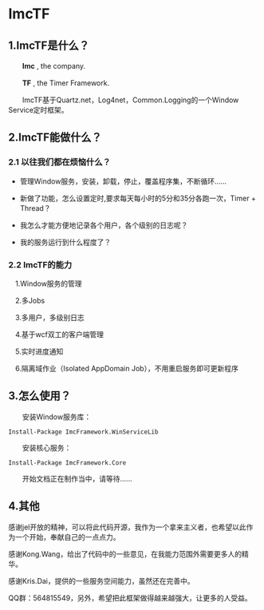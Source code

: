# ImcTF

## 1.ImcTF是什么？

　　**Imc** , the company.

　　**TF** , the Timer Framework.

　　ImcTF基于Quartz.net，Log4net，Common.Logging的一个Window Service定时框架。

## 2.ImcTF能做什么？

### 2.1 以往我们都在烦恼什么？


- 管理Window服务，安装，卸载，停止，覆盖程序集，不断循环......

- 新做了功能，怎么设置定时,要求每天每小时的5分和35分各跑一次，Timer + Thread？

- 我怎么才能方便地记录各个用户，各个级别的日志呢？

- 我的服务运行到什么程度了？


### 2.2 ImcTF的能力

　1.Window服务的管理

　2.多Jobs

　3.多用户，多级别日志

　4.基于wcf双工的客户端管理

　5.实时进度通知

　6.隔离域作业（Isolated AppDomain Job），不用重启服务即可更新程序


## 3.怎么使用？
 
 
　　安装Window服务库：

 ```
 Install-Package ImcFramework.WinServiceLib
 ```

　　安装核心服务：

 ```
 Install-Package ImcFramework.Core
 ```
 
　　开始文档正在制作当中，请等待......

## 4.其他

 
  感谢jel开放的精神，可以将此代码开源，我作为一个拿来主义者，也希望以此作为一个开始，奉献自己的一点点力。

  感谢Kong.Wang，给出了代码中的一些意见，在我能力范围外需要更多人的精华。

  感谢Kris.Dai，提供的一些服务空间能力，虽然还在完善中。

  
  QQ群：564815549，另外，希望把此框架做得越来越强大，让更多的人受益。



